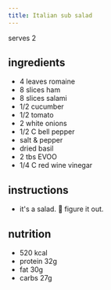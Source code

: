 ```yaml
---
title: Italian sub salad
---
```

serves 2
## ingredients
* 4 leaves romaine
* 8 slices ham
* 8 slices salami
* 1/2 cucumber
* 1/2 tomato
* 2 white onions
* 1/2 C bell pepper
* salt & pepper
* dried basil
* 2 tbs EVOO
* 1/4 C red wine vinegar

## instructions
* it's a salad. 🥗 figure it out. 

## nutrition
* 520 kcal
* protein 32g
* fat 30g
* carbs 27g